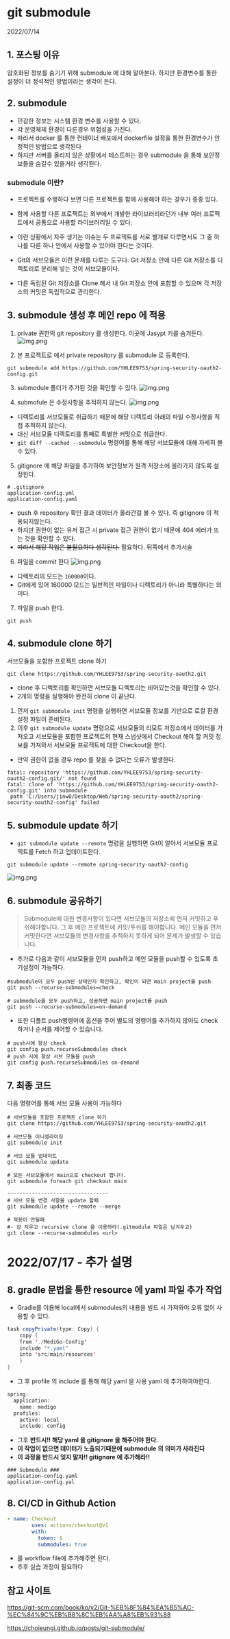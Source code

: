 # git submodule
2022/07/14

## 1. 포스팅 이유
암호화된 정보를 숨기기 위해 submodule 에 대해 알아본다. 하지만 환경변수를 통한 설정이 더 정석적인 방법이라는 생각이 든다.

## 2. submodule
- 민감한 정보는 시스템 환경 변수를 사용할 수 있다.
- 각 운영체제 환경이 다른경우 위험성을 가진다.
- 따라서 docker 를 통한 컨테이너 배포에서 dockerfile 설정을 통한 환경변수가 안정적인 방법으로 생각된다
- 하지만 서버를 올리지 않은 상황에서 테스트하는 경우 submodule 을 통해 보안정보들을 숨길수 있을거라 생각된다.

### submodule 이란?
- 프로젝트를 수행하다 보면 다른 프로젝트를 함께 사용해야 하는 경우가 종종 있다. 
- 함께 사용할 다른 프로젝트는 외부에서 개발한 라이브러리라던가 내부 여러 프로젝트에서 공통으로 사용할 라이브러리일 수 있다. 
- 이런 상황에서 자주 생기는 이슈는 두 프로젝트를 서로 별개로 다루면서도 그 중 하나를 다른 하나 안에서 사용할 수 있어야 한다는 것이다.

- Git의 서브모듈은 이런 문제를 다루는 도구다. Git 저장소 안에 다른 Git 저장소를 디렉토리로 분리해 넣는 것이 서브모듈이다. 
- 다른 독립된 Git 저장소를 Clone 해서 내 Git 저장소 안에 포함할 수 있으며 각 저장소의 커밋은 독립적으로 관리한다.

## 3. submodule 생성 후 메인 repo 에 적용 
1. private 권한의 git repository 를 생성한다. 이곳에 Jasypt 키를 숨겨둔다.
![img.png](../images/submodule1.png)

2. 본 프로젝트로 에서 private repository 를 submodule 로 등록한다.
```git
git submodule add https://github.com/YHLEE9753/spring-security-oauth2-config.git
```
3. submodule 폴더가 추가된 것을 확인할 수 있다.
![img.png](../images/submodule2.png)

4. submofule 은 수정사항을 추적하지 않는다.
![img.png](../images/submodule3.png)

- 디렉토리를 서브모듈로 취급하기 때문에 해당 디렉토리 아래의 파일 수정사항을 직접 추적하지 않는다.
- 대신 서브모듈 디렉토리를 통째로 특별한 커밋으로 취급한다.
- `git diff --cached --submodule` 명령어를 통해 해당 서브모듈에 대해 자세히 볼 수 있다.

5. gitignore 에 해당 파일을 추가하여 보안정보가 원격 저장소에 올라가지 않도록 설정한다.
```git
# .gitignore
application-config.yml
application-config.yaml
```
- push 후 repository 확인 결과 데이터가 올라간걸 볼 수 있다. 즉 gitignore 이 적용되지않는다.
- 하지만 권한이 없는 유저 접근 시 private 접근 권한이 없기 때문에 404 에러가 뜨는 것을 확인할 수 있다.
- ~~따라서 해당 작업은 불필요하다 생각된다.~~ 필요하다. 뒤쪽에서 추가서술

6. 파일을 commit 한다
![img.png](../images/submodule4.png)
- 디렉토리의 모드는 `160000`이다. 
- Git에게 있어 160000 모드는 일반적인 파일이나 디렉토리가 아니라 특별하다는 의미다.

7. 파일을 push 한다.
```git
git push
```

## 4. submodule clone 하기
서브모듈을 포함한 프로젝트 clone 하기
```git
git clone https://github.com/YHLEE9753/spring-security-oauth2.git
```
- clone 후 디렉토리를 확인하면 서브모듈 디렉토리는 비어있는것을 확인할 수 있다.
- 2개의 명령을 실행해야 완전히 clone 이 끝난다.
1. 먼저 `git submodule init` 명령을 실행하면 서브모듈 정보를 기반으로 로컬 환경설정 파일이 준비된다.
2. 이후 `git submodule update` 명령으로 서브모듈의 리모트 저장소에서 데이터를 가져오고 서브모듈을 포함한 프로젝트의 현재 스냅샷에서 Checkout 해야 할 커밋 정보를 가져와서 서브모듈 프로젝트에 대한 Checkout을 한다.

- 만약 권한이 없을 경우 repo 를 찾을 수 없다는 오류가 발생한다.
```git
fatal: repository 'https://github.com/YHLEE9753/spring-security-oauth2-config.git/' not found
fatal: clone of 'https://github.com/YHLEE9753/spring-security-oauth2-config.git' into submodule
 path 'C:/Users/jinw0/Desktop/Web/spring-security-oauth2/spring-security-oauth2-config' failed
```

## 5. submodule update 하기
- `git submodule update --remote` 명령을 실행하면 Git이 알아서 서브모듈 프로젝트를 Fetch 하고 업데이트한다.
```git
git submodule update --remote spring-security-oauth2-config
```
![img.png](../images/submodule5.png)

## 6. submodule 공유하기
>Submodule에 대한 변경사항이 있다면 서브모듈의 저장소에 먼저 커밋하고 푸쉬해야합니다. 그 후 메인 프로젝트에 커밋/푸쉬를 해야합니다.
>메인 모듈을 먼저 커밋한다면 서브모듈의 변경사항을 추적하지 못하게 되어 문제가 발생할 수 있습니다.

- 추가로 다음과 같이 서브모듈을 먼저 push하고 메인 모듈을 push할 수 있도록 초기설정이 가능하다.
```git
#submodule이 모두 push된 상태인지 확인하고, 확인이 되면 main project를 push
git push --recurse-submodules=check

# submodule을 모두 push하고, 성공하면 main project를 push
git push --recurse-submodules=on-demand
```

- 또한 디폴트 push명령어에 옵션을 주어 별도의 명령어를 추가하지 않아도 check하거나 순서를 제어할 수 있습니다.
```git
# push시에 항상 check
git config push.recurseSubmodules check
# push 시에 항상 서브 모듈을 push
git config push.recurseSubmodules on-demand
```

## 7. 최종 코드
다음 명령어를 통해 서브 모듈 사용이 가능하다
```git
# 서브모듈을 포함한 프로젝트 clone 하기
git clone https://github.com/YHLEE9753/spring-security-oauth2.git

# 서브모듈 이니셜라이징
git submodule init

# 서브 모듈 업데이트 
git submodule update

# 모든 서브모듈에서 main으로 checkout 합니다.
git submodule foreach git checkout main

---------------------------------
# 서브 모듈 변경 사항을 update 할때
git submodule update --remote --merge

# 적용이 안될때
#- 걍 지우고 recursive clone 을 이용하라(.gitmodule 파일은 남겨두고)
git clone --recurse-submodules <url>

```
# 2022/07/17 - 추가 설명
## 8. gradle 문법을 통한 resource 에 yaml 파일 추가 작업
- Gradle를 이용해 local에서 submodules의 내용을 빌드 시 가져와야 오류 없이 사용할 수 있다.
```java
task copyPrivate(type: Copy) {
    copy {
    from './MediGo-Config'
    include "*.yaml"
    into 'src/main/resources'
    }
}
```
- 그 후 profile 의 include 를 통해 해당 yaml 을 사용 yaml 에 추가하여야한다.
```java
spring:
  application:
    name: medigo
  profiles:
    active: local
    include: config
```
- 그후 **반드시!! 해당 yaml 을 gitignore 을 해주어야 한다.**
- **이 작업이 없으면 데이터가 노출되기때문에 submodule 의 의미가 사라진다**
- **이 과정을 반드시 잊지 말자!! gitignore 에 추가해라!!**
```gitignore
### Submodule ###
application-config.yaml
application-config.yal
```

## 8. CI/CD in Github Action
```yaml
- name: Checkout 
		uses: actions/checkout@v1 
		with:
		  token: $ 
		  submodules: true
```
- 를 workflow file에 추가해주면 된다.
- 추후 실습 과정이 필요하다


## 참고 사이트
https://git-scm.com/book/ko/v2/Git-%EB%8F%84%EA%B5%AC-%EC%84%9C%EB%B8%8C%EB%AA%A8%EB%93%88

https://choieungi.github.io/posts/git-submodule/